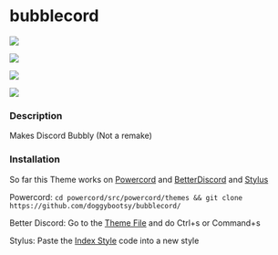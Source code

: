 # bubblecord


<p align="left">
    <img src="https://github.com/doggybootsy/bubblecord/blob/main/Preview/Screen%20Shot%202021-02-24%20at%209.44.28%20PM.png?raw=true">
</p>
<p align="left">
    <img src="https://github.com/doggybootsy/bubblecord/blob/main/Preview/Screen%20Shot%202021-02-24%20at%209.40.59%20PM.png?raw=true">
</p>
<p align="left">
    <img src="https://github.com/doggybootsy/bubblecord/blob/main/Preview/Screen%20Shot%202021-02-24%20at%209.41.20%20PM.png?raw=true">
</p>
<p align="left">
    <img src="https://github.com/doggybootsy/bubblecord/blob/main/Preview/Screen%20Shot%202021-02-24%20at%209.42.14%20PM.png?raw=true">
</p>


### Description
Makes Discord Bubbly
(Not a remake)

### Installation
So far this Theme works on [Powercord](https://github.com/powercord-org/powercord) and [BetterDiscord](https://www.betterdiscord.net/) and [Stylus](https://chrome.google.com/webstore/detail/apmmpaebfobifelkijhaljbmpcgbjbdo)


Powercord:
```cd powercord/src/powercord/themes && git clone https://github.com/doggybootsy/bubblecord/```

Better Discord:
Go to the [Theme File](https://raw.githubusercontent.com/doggybootsy/bubblecord/main/Bubblecord.theme.css) and do Ctrl+s or Command+s

Stylus:
Paste the [Index Style](https://github.com/doggybootsy/bubblecord/raw/main/index.user.css) code into a new style
